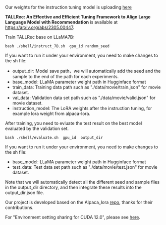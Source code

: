 Our weights for the instruction tuning model is uploading [here](https://drive.google.com/file/d/1teUwLm4BOqhngfCKKXE1tiMhJPf_FvRJ/view?usp=sharing)

**TALLRec: An Effective and Efficient Tuning Framework to Align Large Language Model with Recommendation** is available at https://arxiv.org/abs/2305.00447.

Train TALLRec base on LLaMA7B:
```
bash ./shell/instruct_7B.sh  gpu_id random_seed
```
If you want to run it under your environment, you need to make changes to the sh file:
- output_dir: Model save path，we will automatically add the seed and the sample to the end of the path for each experiments.
- base_model: LLaMA parameter weight path in Hugginface format
- train_data:  Training data path such as "./data/movie/train.json" for movie dataset.
- val_data: Validation data set path such as "./data/movie/valid.json" for movie dataset.
- instruction_model: The LoRA weights after the instruction tuning, for example lora weight from alpaca-lora.

After training, you need to evluate the test result on the best model evaluated by the validation set.
```
bash ./shell/evaluate.sh  gpu_id  output_dir
```
If you want to run it under your environment, you need to make changes to the sh file:
- base_model: LLaMA parameter weight path in Hugginface format
- test_data: Test data set path such as "./data/movie/test.json" for movie dataset.

Note that we will automatically detect all the different seed and sample files in the output_dir directory, and then integrate these results into the output_dir.json file.

Our project is developed based on the Alpaca_lora [repo](https://github.com/tloen/alpaca-lora), thanks for their contributions.

For "Environment setting sharing for CUDA 12.0", please see [here](https://github.com/SAI990323/TALLRec/issues/46).

